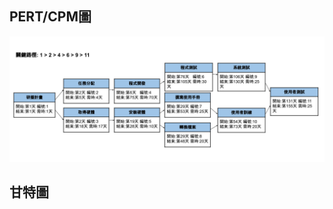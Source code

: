 ## PERT/CPM圖

![PERT/CPM](https://github.com/Yueru0916/2021_System-analysis-and-design/blob/main/PERT.png)

## 甘特圖

